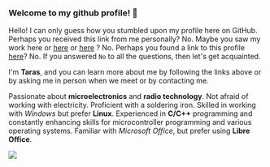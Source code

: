 ### Welcome to my github profile! 👋

Hello!
I can only guess how you stumbled upon my profile here on GitHub.
Perhaps you received this link from me personally?
  No.
Maybe you saw my work here or [here](https://nanitrobot.github.io/NanitLib/Ukrainian/) or [here](https://nanitrobot.com/) ?
  No.
Perhaps you found a link to this profile [here](https://sam4uk.github.io/)?
  No.
If you answered `No` to all the questions, then let's get acquainted.

I'm __Taras__, and you can learn more about me by following the links above or by asking me in person when we meet or by contacting me.

Passionate about __microelectronics__ and __radio technology__.
Not afraid of working with electricity. 
Proficient with a soldering iron. 
Skilled in working with _Windows_ but prefer __Linux__. 
Experienced in __C/C++__ programming and constantly enhancing skills for microcontroller programming and various operating systems. 
Familiar with _Microsoft Office_, but prefer using __Libre Office__.

![](https://github-readme-stats.vercel.app/api/top-langs/?username=Sam4uk&exclude_repo=Sam4uk.github.io&hide=html,tex,Vim%20script,JavaScript&theme=&layout=compact&hide_border=true)

<!--
**Sam4uk/Sam4uk** is a ✨ _special_ ✨ repository because its `README.md` (this file) appears on your GitHub profile.

Here are some ideas to get you started:

- 🔭 I’m currently working on ...
- 🌱 I’m currently learning ...
- 👯 I’m looking to collaborate on ...
- 🤔 I’m looking for help with ...
- 💬 Ask me about ...
- 📫 How to reach me: ...
- 😄 Pronouns: ...
- ⚡ Fun fact: ...
-->
